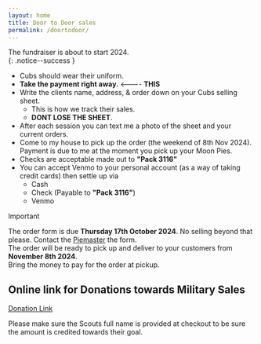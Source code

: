 ```yaml
---
layout: home
title: Door to Door sales
permalink: /doortodoor/
---
```


The fundraiser is about to start 2024.<br/>
{: .notice--success }



- Cubs should wear their uniform.
- **Take the payment right away.** <---- **THIS**
- Write the clients name, address, & order down on your Cubs selling sheet. 
    - This is how we track their sales. 
    - **DONT LOSE THE SHEET**.
- After each session you can text me a photo of the sheet and your current orders.
- Come to my house to pick up the order (the weekend of 8th Nov 2024). Payment is due to me at the moment you pick up your Moon Pies.
- Checks are acceptable made out to **"Pack 3116"**
- You can accept Venmo to your personal account (as a way of taking credit cards) then settle up via
    - Cash
    - Check (Payable to **"Pack 3116"**)
    - Venmo


> [!IMPORTANT]
> The order form is due **Thursday 17th October 2024**. No selling beyond that please. Contact the [Piemaster](/piemaster) the form.<br/>
> The order will be ready to pick up and deliver to your customers from **November 8th 2024**.<br/>
> Bring the money to pay for the order at pickup.<br/>


## Online link for Donations towards Military Sales 
[Donation Link](https://www.paypal.com/donate/?hosted_button_id=TN68TTSEGJGU2)

Please make sure the Scouts full name is provided at checkout to be sure the amount is credited towards their goal.